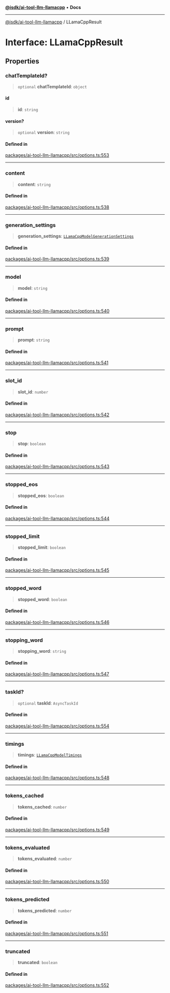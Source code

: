 [**@isdk/ai-tool-llm-llamacpp**](../README.md) • **Docs**

***

[@isdk/ai-tool-llm-llamacpp](../globals.md) / LLamaCppResult

# Interface: LLamaCppResult

## Properties

### chatTemplateId?

> `optional` **chatTemplateId**: `object`

#### id

> **id**: `string`

#### version?

> `optional` **version**: `string`

#### Defined in

[packages/ai-tool-llm-llamacpp/src/options.ts:553](https://github.com/isdk/ai-tool-llm-llamacpp.js/blob/e3f6ebe5837fed6d620d192f65e20fcce33196a5/src/options.ts#L553)

***

### content

> **content**: `string`

#### Defined in

[packages/ai-tool-llm-llamacpp/src/options.ts:538](https://github.com/isdk/ai-tool-llm-llamacpp.js/blob/e3f6ebe5837fed6d620d192f65e20fcce33196a5/src/options.ts#L538)

***

### generation\_settings

> **generation\_settings**: [`LLamaCppModelGenerationSettings`](LLamaCppModelGenerationSettings.md)

#### Defined in

[packages/ai-tool-llm-llamacpp/src/options.ts:539](https://github.com/isdk/ai-tool-llm-llamacpp.js/blob/e3f6ebe5837fed6d620d192f65e20fcce33196a5/src/options.ts#L539)

***

### model

> **model**: `string`

#### Defined in

[packages/ai-tool-llm-llamacpp/src/options.ts:540](https://github.com/isdk/ai-tool-llm-llamacpp.js/blob/e3f6ebe5837fed6d620d192f65e20fcce33196a5/src/options.ts#L540)

***

### prompt

> **prompt**: `string`

#### Defined in

[packages/ai-tool-llm-llamacpp/src/options.ts:541](https://github.com/isdk/ai-tool-llm-llamacpp.js/blob/e3f6ebe5837fed6d620d192f65e20fcce33196a5/src/options.ts#L541)

***

### slot\_id

> **slot\_id**: `number`

#### Defined in

[packages/ai-tool-llm-llamacpp/src/options.ts:542](https://github.com/isdk/ai-tool-llm-llamacpp.js/blob/e3f6ebe5837fed6d620d192f65e20fcce33196a5/src/options.ts#L542)

***

### stop

> **stop**: `boolean`

#### Defined in

[packages/ai-tool-llm-llamacpp/src/options.ts:543](https://github.com/isdk/ai-tool-llm-llamacpp.js/blob/e3f6ebe5837fed6d620d192f65e20fcce33196a5/src/options.ts#L543)

***

### stopped\_eos

> **stopped\_eos**: `boolean`

#### Defined in

[packages/ai-tool-llm-llamacpp/src/options.ts:544](https://github.com/isdk/ai-tool-llm-llamacpp.js/blob/e3f6ebe5837fed6d620d192f65e20fcce33196a5/src/options.ts#L544)

***

### stopped\_limit

> **stopped\_limit**: `boolean`

#### Defined in

[packages/ai-tool-llm-llamacpp/src/options.ts:545](https://github.com/isdk/ai-tool-llm-llamacpp.js/blob/e3f6ebe5837fed6d620d192f65e20fcce33196a5/src/options.ts#L545)

***

### stopped\_word

> **stopped\_word**: `boolean`

#### Defined in

[packages/ai-tool-llm-llamacpp/src/options.ts:546](https://github.com/isdk/ai-tool-llm-llamacpp.js/blob/e3f6ebe5837fed6d620d192f65e20fcce33196a5/src/options.ts#L546)

***

### stopping\_word

> **stopping\_word**: `string`

#### Defined in

[packages/ai-tool-llm-llamacpp/src/options.ts:547](https://github.com/isdk/ai-tool-llm-llamacpp.js/blob/e3f6ebe5837fed6d620d192f65e20fcce33196a5/src/options.ts#L547)

***

### taskId?

> `optional` **taskId**: `AsyncTaskId`

#### Defined in

[packages/ai-tool-llm-llamacpp/src/options.ts:554](https://github.com/isdk/ai-tool-llm-llamacpp.js/blob/e3f6ebe5837fed6d620d192f65e20fcce33196a5/src/options.ts#L554)

***

### timings

> **timings**: [`LLamaCppModelTimings`](LLamaCppModelTimings.md)

#### Defined in

[packages/ai-tool-llm-llamacpp/src/options.ts:548](https://github.com/isdk/ai-tool-llm-llamacpp.js/blob/e3f6ebe5837fed6d620d192f65e20fcce33196a5/src/options.ts#L548)

***

### tokens\_cached

> **tokens\_cached**: `number`

#### Defined in

[packages/ai-tool-llm-llamacpp/src/options.ts:549](https://github.com/isdk/ai-tool-llm-llamacpp.js/blob/e3f6ebe5837fed6d620d192f65e20fcce33196a5/src/options.ts#L549)

***

### tokens\_evaluated

> **tokens\_evaluated**: `number`

#### Defined in

[packages/ai-tool-llm-llamacpp/src/options.ts:550](https://github.com/isdk/ai-tool-llm-llamacpp.js/blob/e3f6ebe5837fed6d620d192f65e20fcce33196a5/src/options.ts#L550)

***

### tokens\_predicted

> **tokens\_predicted**: `number`

#### Defined in

[packages/ai-tool-llm-llamacpp/src/options.ts:551](https://github.com/isdk/ai-tool-llm-llamacpp.js/blob/e3f6ebe5837fed6d620d192f65e20fcce33196a5/src/options.ts#L551)

***

### truncated

> **truncated**: `boolean`

#### Defined in

[packages/ai-tool-llm-llamacpp/src/options.ts:552](https://github.com/isdk/ai-tool-llm-llamacpp.js/blob/e3f6ebe5837fed6d620d192f65e20fcce33196a5/src/options.ts#L552)
